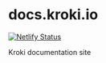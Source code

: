 # docs.kroki.io

[![Netlify Status](https://api.netlify.com/api/v1/badges/6aee4239-1bb3-4896-9231-cb1f8f79a02d/deploy-status)](https://app.netlify.com/sites/kroki-docs/deploys)

Kroki documentation site

